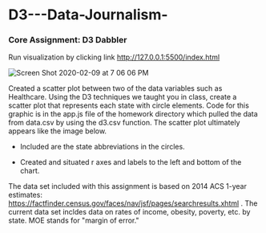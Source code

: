 # D3---Data-Journalism-

### Core Assignment: D3 Dabbler 

Run visualization by clicking link http://127.0.0.1:5500/index.html

![Screen Shot 2020-02-09 at 7 06 06 PM](https://user-images.githubusercontent.com/54041709/74114364-4e940d00-4b6f-11ea-936e-475e270c6a70.png)


Created a scatter plot between two of the data variables such as Healthcare.
Using the D3 techniques we taught you in class, create a scatter plot that represents each state with circle elements. Code for this graphic is in the app.js file of the homework directory which  pulled the data from data.csv by using the d3.csv function. The scatter plot ultimately appears like the image below.


- Included are the state abbreviations in the circles.


- Created and situated r axes and labels to the left and bottom of the chart.

The data set included with this assignment is based on 2014 ACS 1-year estimates: https://factfinder.census.gov/faces/nav/jsf/pages/searchresults.xhtml . The current data set incldes data on rates of income, obesity, poverty, etc. by state. MOE stands for "margin of error."
